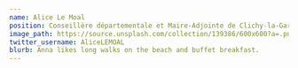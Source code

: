 ```yaml
---
name: Alice Le Moal
position: Conseillère départementale et Maire-Adjointe de Clichy-la-Garenne
image_path: https://source.unsplash.com/collection/139386/600x600?a=.png
twitter_username: AliceLEMOAL
blurb: Anna likes long walks on the beach and buffet breakfast.
---
```

